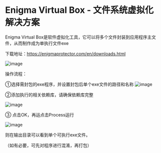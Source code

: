 # Enigma Virtual Box - 文件系统虚拟化解决方案

Enigma Virtual Box是软件虚拟化工具，它可以将多个文件封装到应用程序主文件，从而制作成为单执行文件exe

下载地址：https://enigmaprotector.com/en/downloads.html

![image](https://user-images.githubusercontent.com/87458342/134755841-dfcb5996-6bfa-4ca4-bd22-d53b2063a421.png)

操作流程：

①选择需封包的exe程序，并设置封包后单个exe文件的路径和名称
![image](https://user-images.githubusercontent.com/87458342/134755870-6e79f5cc-92b7-4c6a-9c2c-ec9b9cf4ce5c.png)

 ②添加执行的相关依赖库，请确保依赖库完整
 
 ![image](https://user-images.githubusercontent.com/87458342/134755872-123bcce1-88f4-44b4-938e-5345628d299b.png)

③ 点击OK，再运点击Process运行

![image](https://user-images.githubusercontent.com/87458342/134755879-161e834e-ab89-45de-a1c0-ffd9c1ed9845.png)

则在输出目录可以看到单个可执行exe文件。

（如有必要，可先对程序进行混淆，再打包）

